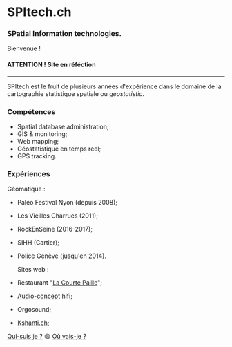 # SPItech.ch
### SPatial Information technologies.

Bienvenue ! 
#### ATTENTION ! Site en réféction 

------

SPItech est le fruit de plusieurs années d'expérience dans le domaine de la cartographie statistique spatiale ou *geostatistic*.

### Compétences

- Spatial database administration;
- GIS & monitoring;
- Web mapping;
- Géostatistique en temps réel;
- GPS tracking.


### Expériences

  Géomatique :
- Paléo Festival Nyon (depuis 2008);
- Les Vieilles Charrues (2011);
- RockEnSeine (2016-2017);
- SIHH (Cartier);
- Police Genève (jusqu'en 2014).

  Sites web :
- Restaurant "[La Courte Paille](https://www.lacourtepaille.ch)";
- [Audio-concept](https://www.audio-concept.ch) hifi;
- Orgosound;
- [Kshanti.ch](https://www.kshanti.ch);

[Qui-suis je ?](dig.md) :smile: 
[Où vais-je ?](dig.md)


